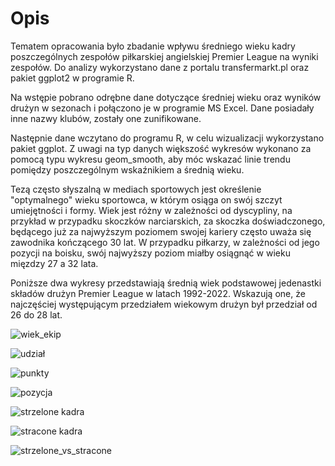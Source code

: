 # Opis

Tematem opracowania było zbadanie wpływu średniego wieku kadry poszczególnych zespołów piłkarskiej angielskiej Premier League na wyniki zespołów. 
Do analizy wykorzystano dane z portalu transfermarkt.pl oraz pakiet ggplot2 w programie R.

Na wstępie pobrano odrębne dane dotyczące średniej wieku oraz wyników drużyn w sezonach i połączono je w programie MS Excel. Dane posiadały inne nazwy klubów, zostały one zunifikowane.

Następnie dane wczytano do programu R, w celu wizualizacji wykorzystano pakiet ggplot. Z uwagi na typ danych większość wykresów wykonano za pomocą typu wykresu geom_smooth, aby móc wskazać linie trendu pomiędzy poszczególnym wskaźnikiem a średnią wieku.

Tezą często słyszalną w mediach sportowych jest określenie "optymalnego" wieku sportowca, w którym osiąga on swój szczyt umiejętności i formy. 
Wiek jest różny w zależności od dyscypliny, na przykład w przypadku skoczków narciarskich, za skoczka doświadczonego, będącego już za najwyższym poziomem swojej kariery często uważa się zawodnika kończącego 30 lat.
W przypadku piłkarzy, w zależności od jego pozycji na boisku, swój najwyższy poziom miałby osiągnąć w wieku mięzdzy 27 a 32 lata.

Poniższe dwa wykresy przedstawiają średnią wiek podstawowej jedenastki składów drużyn Premier League w latach 1992-2022. Wskazują one, że najczęściej występującym przedziałem wiekowym drużyn był przedział od 26 do 28 lat.

![wiek_ekip](https://github.com/PCzarnomysy/Portfolio/assets/136918183/c6a1e3e6-4e2c-4599-8d61-89e61194b92d)

![udział](https://github.com/PCzarnomysy/Portfolio/assets/136918183/00cda251-41e2-40b0-9cf8-aa684bc79c3a)


![punkty](https://github.com/PCzarnomysy/Portfolio/assets/136918183/042eedeb-6703-4e11-8aeb-8c6ed3e718b3)

![pozycja](https://github.com/PCzarnomysy/Portfolio/assets/136918183/8ce71418-5320-4d17-813b-8a06bb33233a)



![strzelone kadra](https://github.com/PCzarnomysy/Portfolio/assets/136918183/aaca9fb4-aa08-401f-8c1e-47604aabb942)

![stracone kadra](https://github.com/PCzarnomysy/Portfolio/assets/136918183/1bdccd72-d5e0-421c-8c1f-4516d944dd42)

![strzelone_vs_stracone](https://github.com/PCzarnomysy/Portfolio/assets/136918183/d2760046-1cda-46ad-8f9f-7582f137591c)


